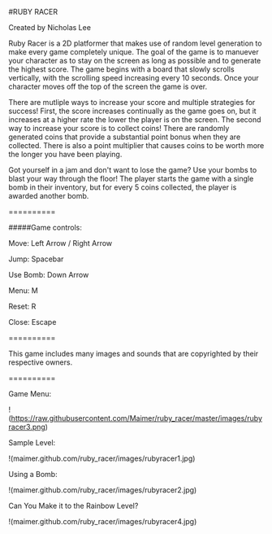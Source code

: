 #RUBY RACER

Created by Nicholas Lee

Ruby Racer is a 2D platformer that makes use of random level generation to make every game completely unique.  The goal of the game is to manuever your character as to stay on the screen as long as possible and to generate the highest score.  The game begins with a board that slowly scrolls vertically, with the scrolling speed increasing every 10 seconds.  Once your character moves off the top of the screen the game is over.

There are mutliple ways to increase your score and multiple strategies for success!  First, the score increases continually as the game goes on, but it increases at a higher rate the lower the player is on the screen.  The second way to increase your score is to collect coins!  There are randomly generated coins that provide a substantial point bonus when they are collected.  There is also a point multiplier that causes coins to be worth more the longer you have been playing.

Got yourself in a jam and don't want to lose the game?  Use your bombs to blast your way through the floor!  The player starts the game with a single bomb in their inventory, but for every 5 coins collected, the player is awarded another bomb.

==========

#####Game controls:

Move: Left Arrow / Right Arrow

Jump: Spacebar

Use Bomb: Down Arrow

Menu: M

Reset: R

Close: Escape

==========

This game includes many images and sounds that are copyrighted by their respective owners.

==========

Game Menu:

!(https://raw.githubusercontent.com/Maimer/ruby_racer/master/images/rubyracer3.png)

Sample Level:

!(maimer.github.com/ruby_racer/images/rubyracer1.jpg)

Using a Bomb:

!(maimer.github.com/ruby_racer/images/rubyracer2.jpg)

Can You Make it to the Rainbow Level?

!(maimer.github.com/ruby_racer/images/rubyracer4.jpg)


